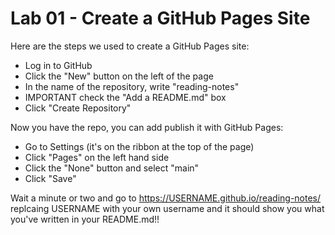 # Lab 01 - Create a GitHub Pages Site

Here are the steps we used to create a GitHub Pages site:

- Log in to GitHub
- Click the "New" button on the left of the page
- In the name of the repository, write "reading-notes"
- IMPORTANT check the "Add a README.md" box
- Click "Create Repository"

Now you have the repo, you can add publish it with GitHub Pages:

- Go to Settings (it's on the ribbon at the top of the page)
- Click "Pages" on the left hand side
- Click the "None" button and select "main"
- Click "Save"

Wait a minute or two and go to https://USERNAME.github.io/reading-notes/ replcaing USERNAME with your own username and it should show you what you've written in your README.md!!
